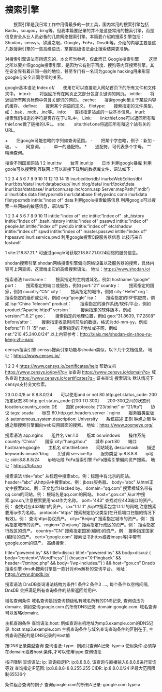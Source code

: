 # 搜索引擎

　　搜索引擎是我日常工作中用得最多的一款工具，国内常用的搜索引擎包括Baidu，sougou，bing等。但我本篇要纪录的并不是这些常用的搜索引擎，而是信息安全从业人员必备的几款网络搜索引擎。本篇要介绍的搜索引擎包括：Shodan，censys，钟馗之眼，Google，FoFa，Dnsdb等。介绍的内容主要是这几款搜索引擎的一些高级语法，掌握高级语法会让搜索结果更准确。

对搜索引擎语法有所遗忘的，本文可当参考，仅此而已
Google搜索引擎
　　这里之所以要介绍google搜索引擎，是因为它有别于百度、搜狗等内容搜索引擎，其在安全界有着非同一般的地位，甚至专门有一名词为google hacking用来形容google与安全非同寻常的关系。

google基本语法
Index of/　　使用它可以直接进入网站首页下的所有文件和文件夹中。
intext:　　将返回所有在网页正文部分包含关键词的网页。
intitle:　　将返回所有网页标题中包含关键词的网页。
cache:　　搜索google里关于某些内容的缓存。
define:　　搜索某个词语的定义。
filetype:　　搜索指定的文件类型，如：.bak，.mdb，.inc等。
info:　　查找指定站点的一些基本信息。
inurl:　　搜索我们指定的字符是否存在于URL中。
Link:　　link:thief.one可以返回所有和thief.one做了链接的URL。
site:　　site:thief.one将返回所有和这个站有关的URL。

+　　把google可能忽略的字列如查询范围。
-　　把某个字忽略，例子：新加 -坡。
~　　同意词。
.　　单一的通配符。
*　　通配符，可代表多个字母。
“”　　精确查询。

搜索不同国家网站
1
2
inurl:tw　　台湾
inurl:jp　　日本
利用google暴库
利用goole可以搜索到互联网上可以直接下载到的数据库文件，语法如下：

1
2
3
4
5
6
7
8
9
10
11
12
13
14
15
inurl:editor/db/ 
inurl:eWebEditor/db/ 
inurl:bbs/data/ 
inurl:databackup/ 
inurl:blog/data/ 
inurl:\boke\data 
inurl:bbs/database/ 
inurl:conn.asp 
inc/conn.asp
Server.mapPath(“.mdb”)
allinurl:bbs data
filetype:mdb inurl:database
filetype:inc conn
inurl:data filetype:mdb
intitle:"index of" data
利用goole搜索敏感信息
利用google可以搜索一些网站的敏感信息，语法如下:

1
2
3
4
5
6
7
8
9
10
11
intitle:"index of" etc
intitle:"Index of" .sh_history
intitle:"Index of" .bash_history
intitle:"index of" passwd
intitle:"index of" people.lst
intitle:"index of" pwd.db
intitle:"index of" etc/shadow
intitle:"index of" spwd
intitle:"index of" master.passwd
intitle:"index of" htpasswd
inurl:service.pwd
利用google搜索C段服务器信息
此技巧来自lostwolf

1
site:218.87.21.*
可通过google可获取218.87.21.0/24网络的服务信息。

shodan搜索引擎
shodan网络搜索引擎偏向网络设备以及服务器的搜索，具体内容可上网查阅，这里给出它的高级搜索语法。
地址：https://www.shodan.io/

搜索语法
hostname：　　搜索指定的主机或域名，例如 hostname:”google”
port：　　搜索指定的端口或服务，例如 port:”21”
country：　　搜索指定的国家，例如 country:”CN”
city：　　搜索指定的城市，例如 city:”Hefei”
org：　　搜索指定的组织或公司，例如 org:”google”
isp：　　搜索指定的ISP供应商，例如 isp:”China Telecom”
product：　　搜索指定的操作系统/软件/平台，例如 product:”Apache httpd”
version：　　搜索指定的软件版本，例如 version:”1.6.2”
geo：　　搜索指定的地理位置，例如 geo:”31.8639, 117.2808”
before/after：　　搜索指定收录时间前后的数据，格式为dd-mm-yy，例如 before:”11-11-15”
net：　　搜索指定的IP地址或子网，例如 net:”210.45.240.0/24”
以上内容参考：http://xiaix.me/shodan-xin-shou-ru-keng-zhi-nan/

censys搜索引擎
censys搜索引擎功能与shodan类似，以下几个文档信息。
地址：https://www.censys.io/

1
2
3
4
https://www.censys.io/certificates/help 帮助文档
https://www.censys.io/ipv4?q=  ip查询
https://www.censys.io/domain?q=  域名查询
https://www.censys.io/certificates?q= 证书查询
搜索语法
默认情况下censys支持全文检索。

23.0.0.0/8 or 8.8.8.0/24　　可以使用and or not
80.http.get.status_code: 200　　指定状态
80.http.get.status_code:[200 TO 300]　　200-300之间的状态码
location.country_code: DE　　国家
protocols: (“23/telnet” or “21/ftp”)　　协议
tags: scada　　标签
80.http.get.headers.server：nginx　　服务器类型版本
autonomous_system.description: University　　系统描述
正则
钟馗之眼
钟馗之眼搜索引擎偏向web应用层面的搜索。
地址：https://www.zoomeye.org/

搜索语法
app:nginx　　组件名
ver:1.0　　版本
os:windows　　操作系统
country:”China”　　国家
city:”hangzhou”　　城市
port:80　　端口
hostname:google　　主机名
site:thief.one　　网站域名
desc:nmask　　描述
keywords:nmask’blog　　关键词
service:ftp　　服务类型
ip:8.8.8.8　　ip地址
cidr:8.8.8.8/24　　ip地址段
FoFa搜索引擎
FoFa搜索引擎偏向资产搜索。
地址：https://fofa.so

搜索语法
title=”abc” 从标题中搜索abc。例：标题中有北京的网站。
header=”abc” 从http头中搜索abc。例：jboss服务器。
body=”abc” 从html正文中搜索abc。例：正文包含Hacked by。
domain=”qq.com” 搜索根域名带有qq.com的网站。例： 根域名是qq.com的网站。
host=”.gov.cn” 从url中搜索.gov.cn,注意搜索要用host作为名称。
port=”443” 查找对应443端口的资产。例： 查找对应443端口的资产。
ip=”1.1.1.1” 从ip中搜索包含1.1.1.1的网站,注意搜索要用ip作为名称。
protocol=”https” 搜索制定协议类型(在开启端口扫描的情况下有效)。例： 查询https协议资产。
city=”Beijing” 搜索指定城市的资产。例： 搜索指定城市的资产。
region=”Zhejiang” 搜索指定行政区的资产。例： 搜索指定行政区的资产。
country=”CN” 搜索指定国家(编码)的资产。例： 搜索指定国家(编码)的资产。
cert=”google.com” 搜索证书(https或者imaps等)中带有google.com的资产。
高级搜索：

title=”powered by” && title!=discuz
title!=”powered by” && body=discuz
( body=”content=\”WordPress” || (header=”X-Pingback” && header=”/xmlrpc.php” && body=”/wp-includes/“) ) && host=”gov.cn”
Dnsdb搜索引擎
dnsdb搜索引擎是一款针对dbs解析的查询平台。
地址：https://www.dnsdb.io/

搜索语法
DnsDB查询语法结构为条件1 条件2 条件3 …., 每个条件以空格间隔, DnsDB 会把满足所有查询条件的结果返回给用户.

域名查询条件
域名查询是指查询顶级私有域名所有的DNS记录, 查询语法为domain:.
例如查询google.com 的所有DNS记录: domain:google.com.
域名查询可以省略domain:.

主机查询条件
查询语法:host:
例如查询主机地址为mp3.example.com的DNS记录: host:map3.example.com
主机查询条件与域名查询查询条件的区别在于, 主机查询匹配的是DNS记录的Host值

按DNS记录类型查询
查询语法: type:.
例如只查询A记录: type:a
使用条件:必须存在domain:或者host:条件,才可以使用type:查询语法

按IP限制
查询语法: ip:
查询指定IP: ip:8.8.8.8, 该查询与直接输入8.8.8.8进行查询等效
查询指定IP范围: ip:8.8.8.8-8.8.255.255
CIDR: ip:8.8.0.0/24
IP最大范围限制65536个

条件组合查询的例子
查询google.com的所有A记录: google.com type:a